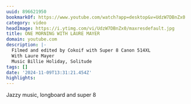 ```yaml
---
uuid: 896621950
bookmarkOf: https://www.youtube.com/watch?app=desktop&v=UdzW7DBnZx0
category: video
headImage: https://i.ytimg.com/vi/UdzW7DBnZx0/maxresdefault.jpg
title: ONE MORNING WITH LAURE MAYER
domain: youtube.com
description: |-
  Filmed and edited by Cokoif with Super 8 Canon 514XL
  With Laure Mayer
  Music Billie Holiday, Solitude
tags: []
date: '2024-11-09T13:31:21.454Z'
highlights:
---
```


Jazzy music, longboard and super 8

